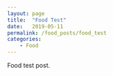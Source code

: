 ```yaml
---
layout: page
title:  "Food Test"
date:   2019-05-11
permalink: /food_posts/food_test
categories: 
    - Food
---
```

Food test post.